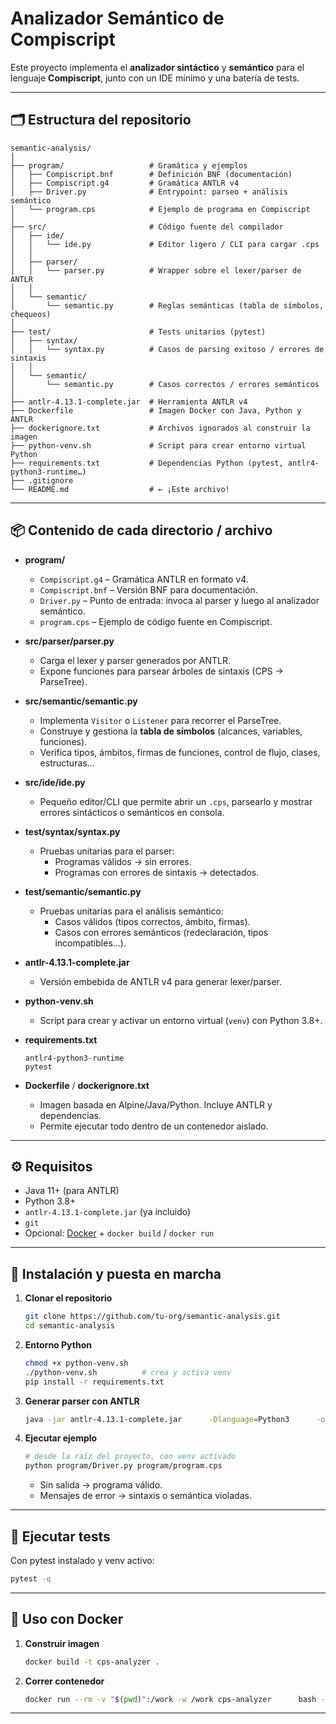 # Analizador Semántico de Compiscript

Este proyecto implementa el **analizador sintáctico** y **semántico** para el lenguaje **Compiscript**, junto con un IDE mínimo y una batería de tests.

---

## 🗂 Estructura del repositorio

```text
semantic-analysis/
│
├── program/                   # Gramática y ejemplos
│   ├── Compiscript.bnf        # Definición BNF (documentación)
│   ├── Compiscript.g4         # Gramática ANTLR v4
│   ├── Driver.py              # Entrypoint: parseo + análisis semántico
│   └── program.cps            # Ejemplo de programa en Compiscript
│
├── src/                       # Código fuente del compilador
│   ├── ide/
│   │   └── ide.py             # Editor ligero / CLI para cargar .cps
│   │
│   ├── parser/
│   │   └── parser.py          # Wrapper sobre el lexer/parser de ANTLR
│   │
│   └── semantic/
│       └── semantic.py        # Reglas semánticas (tabla de símbolos, chequeos)
│
├── test/                      # Tests unitarios (pytest)
│   ├── syntax/
│   │   └── syntax.py          # Casos de parsing exitoso / errores de sintaxis
│   │
│   └── semantic/
│       └── semantic.py        # Casos correctos / errores semánticos
│
├── antlr-4.13.1-complete.jar  # Herramienta ANTLR v4
├── Dockerfile                 # Imagen Docker con Java, Python y ANTLR
├── dockerignore.txt           # Archivos ignorados al construir la imagen
├── python-venv.sh             # Script para crear entorno virtual Python
├── requirements.txt           # Dependencias Python (pytest, antlr4-python3-runtime…)
├── .gitignore
└── README.md                  # ← ¡Este archivo!
```

---

## 📦 Contenido de cada directorio / archivo

- **program/**  
  - `Compiscript.g4` – Gramática ANTLR en formato v4.  
  - `Compiscript.bnf` – Versión BNF para documentación.  
  - `Driver.py` – Punto de entrada: invoca al parser y luego al analizador semántico.  
  - `program.cps` – Ejemplo de código fuente en Compiscript.

- **src/parser/parser.py**  
  - Carga el lexer y parser generados por ANTLR.  
  - Expone funciones para parsear árboles de sintaxis (CPS → ParseTree).

- **src/semantic/semantic.py**  
  - Implementa `Visitor` o `Listener` para recorrer el ParseTree.  
  - Construye y gestiona la **tabla de símbolos** (alcances, variables, funciones).  
  - Verifica tipos, ámbitos, firmas de funciones, control de flujo, clases, estructuras…

- **src/ide/ide.py**  
  - Pequeño editor/CLI que permite abrir un `.cps`, parsearlo y mostrar errores sintácticos o semánticos en consola.

- **test/syntax/syntax.py**  
  - Pruebas unitarias para el parser:  
    - Programas válidos → sin errores.  
    - Programas con errores de sintaxis → detectados.

- **test/semantic/semantic.py**  
  - Pruebas unitarias para el análisis semántico:  
    - Casos válidos (tipos correctos, ámbito, firmas).  
    - Casos con errores semánticos (redeclaración, tipos incompatibles…).

- **antlr-4.13.1-complete.jar**  
  - Versión embebida de ANTLR v4 para generar lexer/parser.

- **python-venv.sh**  
  - Script para crear y activar un entorno virtual (`venv`) con Python 3.8+.

- **requirements.txt**  
  ```text
  antlr4-python3-runtime
  pytest
  ```

- **Dockerfile** / **dockerignore.txt**  
  - Imagen basada en Alpine/Java/Python. Incluye ANTLR y dependencias.  
  - Permite ejecutar todo dentro de un contenedor aislado.

---

## ⚙️ Requisitos

- Java 11+ (para ANTLR)  
- Python 3.8+  
- `antlr-4.13.1-complete.jar` (ya incluido)  
- `git`  
- Opcional: [Docker](https://www.docker.com/) + `docker build` / `docker run`  

---

## 🚀 Instalación y puesta en marcha

1. **Clonar el repositorio**  
   ```bash
   git clone https://github.com/tu-org/semantic-analysis.git
   cd semantic-analysis
   ```

2. **Entorno Python**  
   ```bash
   chmod +x python-venv.sh
   ./python-venv.sh          # crea y activa venv
   pip install -r requirements.txt
   ```

3. **Generar parser con ANTLR**  
   ```bash
   java -jar antlr-4.13.1-complete.jar      -Dlanguage=Python3      -o src/parser/program      program/Compiscript.g4
   ```

4. **Ejecutar ejemplo**  
   ```bash
   # desde la raíz del proyecto, con venv activado
   python program/Driver.py program/program.cps
   ```
   - Sin salida → programa válido.  
   - Mensajes de error → sintaxis o semántica violadas.

---

## 🔧 Ejecutar tests

Con pytest instalado y venv activo:
```bash
pytest -q
```

---

## 🐳 Uso con Docker

1. **Construir imagen**  
   ```bash
   docker build -t cps-analyzer .
   ```
2. **Correr contenedor**  
   ```bash
   docker run --rm -v "$(pwd)":/work -w /work cps-analyzer      bash -c "antlr-4 program/Compiscript.g4 && python program/Driver.py program/program.cps"
   ```

---
